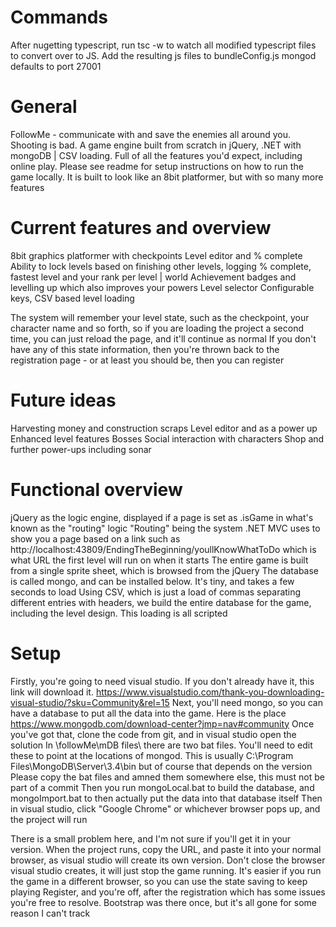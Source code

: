 # Commands
After nugetting typescript, run tsc -w to watch all modified typescript files to convert over to JS. Add the resulting js files to bundleConfig.js
mongod defaults to port 27001

# General
FollowMe - communicate with and save the enemies all around you. Shooting is bad. A game engine built from scratch in jQuery, .NET with mongoDB | CSV loading. Full of all the features you'd expect, including online play. Please see readme for setup instructions on how to run the game locally. It is built to look like an 8bit platformer, but with so many more features

# Current features and overview
8bit graphics platformer with checkpoints
Level editor and % complete
Ability to lock levels based on finishing other levels, logging % complete, fastest level and your rank per level | world
Achievement badges and levelling up which also improves your powers
Level selector
Configurable keys, CSV based level loading

The system will remember your level state, such as the checkpoint, your character name and so forth, so if you are loading the project a second time, you can just reload the page, and it'll continue as normal
If you don't have any of this state information, then you're thrown back to the registration page - or at least you should be, then you can register

# Future ideas
Harvesting money and construction scraps
Level editor and as a power up
Enhanced level features
Bosses
Social interaction with characters
Shop and further power-ups including sonar

# Functional overview
jQuery as the logic engine, displayed if a page is set as .isGame in what's known as the "routing" logic
"Routing" being the system .NET MVC uses to show you a page based on a link such as http://localhost:43809/EndingTheBeginning/youllKnowWhatToDo which is what URL the first level will run on when it starts
The entire game is built from a single sprite sheet, which is browsed from the jQuery
The database is called mongo, and can be installed below. It's tiny, and takes a few seconds to load
Using CSV, which is just a load of commas separating different entries with headers, we build the entire database for the game, including the level design. This loading is all scripted

# Setup
Firstly, you're going to need visual studio. If you don't already have it, this link will download it. https://www.visualstudio.com/thank-you-downloading-visual-studio/?sku=Community&rel=15
Next, you'll need mongo, so you can have a database to put all the data into the game. Here is the place https://www.mongodb.com/download-center?jmp=nav#community
Once you've got that, clone the code from git, and in visual studio open the solution
In \followMe\mDB files\ there are two bat files.
You'll need to edit these to point at the locations of mongod. This is usually C:\Program Files\MongoDB\Server\3.4\bin but of course that depends on the version
Please copy the bat files and amned them somewhere else, this must not be part of a commit
Then you run mongoLocal.bat to build the database, and mongoImport.bat to then actually put the data into that database itself
Then in visual studio, click "Google Chrome" or whichever browser pops up, and the project will run

There is a small problem here, and I'm not sure if you'll get it in your version.
When the project runs, copy the URL, and paste it into your normal browser, as visual studio will create its own version.
Don't close the browser visual studio creates, it will just stop the game running. It's easier if you run the game in a different browser, so you can use the state saving to keep playing
Register, and you're off, after the registration which has some issues you're free to resolve. Bootstrap was there once, but it's all gone for some reason I can't track
